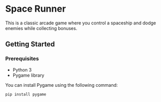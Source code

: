 # Space Runner

This is a classic arcade game where you control a spaceship and dodge enemies while collecting bonuses.

## Getting Started

### Prerequisites

* Python 3
* Pygame library

You can install Pygame using the following command:

```bash
pip install pygame
